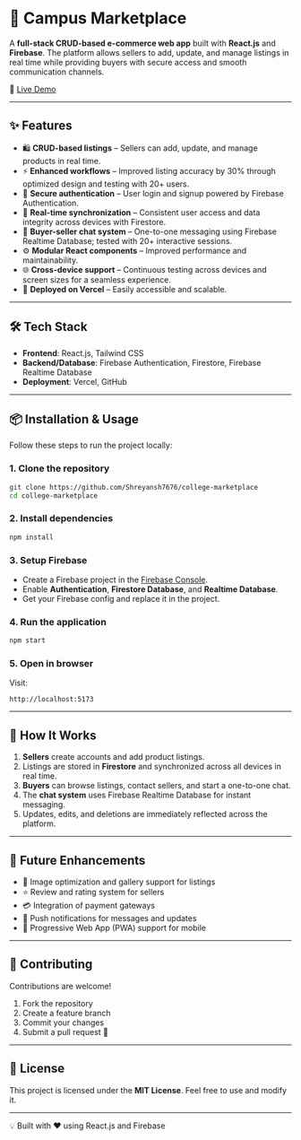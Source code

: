 # 🛒 Campus Marketplace

A **full-stack CRUD-based e-commerce web app** built with **React.js** and **Firebase**. The platform allows sellers to add, update, and manage listings in real time while providing buyers with secure access and smooth communication channels.

🚀 [Live Demo](https://college-marketplace-sand.vercel.app/) <!-- Add your live demo URL here -->

---

## ✨ Features

* 🛍️ **CRUD-based listings** – Sellers can add, update, and manage products in real time.
* ⚡ **Enhanced workflows** – Improved listing accuracy by 30% through optimized design and testing with 20+ users.
* 🔐 **Secure authentication** – User login and signup powered by Firebase Authentication.
* 🔄 **Real-time synchronization** – Consistent user access and data integrity across devices with Firestore.
* 💬 **Buyer-seller chat system** – One-to-one messaging using Firebase Realtime Database; tested with 20+ interactive sessions.
* ⚙️ **Modular React components** – Improved performance and maintainability.
* 🌐 **Cross-device support** – Continuous testing across devices and screen sizes for a seamless experience.
* 🚀 **Deployed on Vercel** – Easily accessible and scalable.

---

## 🛠️ Tech Stack

* **Frontend**: React.js, Tailwind CSS
* **Backend/Database**: Firebase Authentication, Firestore, Firebase Realtime Database
* **Deployment**: Vercel, GitHub

---

## 📦 Installation & Usage

Follow these steps to run the project locally:

### 1. Clone the repository

```bash
git clone https://github.com/Shreyansh7676/college-marketplace
cd college-marketplace
```

### 2. Install dependencies

```bash
npm install
```

### 3. Setup Firebase

* Create a Firebase project in the [Firebase Console](https://console.firebase.google.com/).
* Enable **Authentication**, **Firestore Database**, and **Realtime Database**.
* Get your Firebase config and replace it in the project.

### 4. Run the application

```bash
npm start
```

### 5. Open in browser

Visit:

```
http://localhost:5173
```

---

## 📖 How It Works

1. **Sellers** create accounts and add product listings.
2. Listings are stored in **Firestore** and synchronized across all devices in real time.
3. **Buyers** can browse listings, contact sellers, and start a one-to-one chat.
4. The **chat system** uses Firebase Realtime Database for instant messaging.
5. Updates, edits, and deletions are immediately reflected across the platform.

---

## 🚀 Future Enhancements

* 📂 Image optimization and gallery support for listings
* ⭐ Review and rating system for sellers
* 💳 Integration of payment gateways
* 🔔 Push notifications for messages and updates
* 📱 Progressive Web App (PWA) support for mobile

---

## 🤝 Contributing

Contributions are welcome!

1. Fork the repository
2. Create a feature branch
3. Commit your changes
4. Submit a pull request 🎉

---

## 📜 License

This project is licensed under the **MIT License**. Feel free to use and modify it.

---

💡 Built with ❤️ using React.js and Firebase

